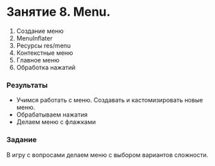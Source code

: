 # Занятие 8. Menu.


1. Создание меню
2. MenuInflater
3. Ресурсы res/menu
4. Контекстные меню
5. Главное меню
6. Обработка нажатий

### Результаты
* Учимся работать с меню. Создавать и кастомизировать новые меню. 
* Обрабатываем нажатия
* Делаем меню с флажками

### Задание
В игру с вопросами делаем меню с выбором вариантов сложности.






